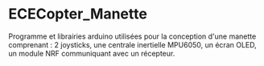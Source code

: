 # ECECopter_Manette
Programme et librairies arduino utilisées pour la conception d'une manette comprenant : 2 joysticks, une centrale inertielle MPU6050, un écran OLED, un module NRF communiquant avec un récepteur.
